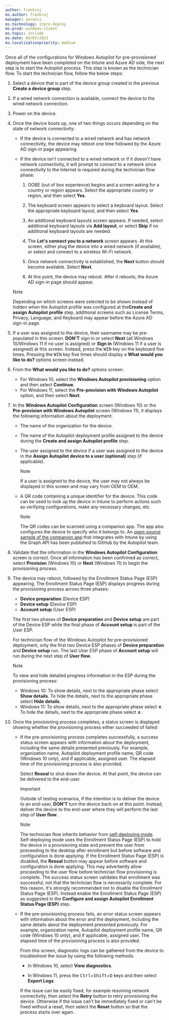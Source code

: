 ```yaml
---
author: frankroj
ms.author: frankroj
manager: aaroncz
ms.technology: itpro-deploy
ms.prod: windows-client
ms.topic: include
ms.date: 04/07/2023
ms.localizationpriority: medium
---
```


<!-- This file is shared by the following articles:

azure-ad-join-technician-flow.md
hybrid-azure-ad-join-technician-flow.md

Headings are driven by article context. -->

Once all of the configurations for Windows Autopilot for pre-provisioned deployment have been completed on the Intune and Azure AD side, the next step is to start the Autopilot process. This step is known as the technician flow. To start the technician flow, follow the below steps:

1. Select a device that is part of the device group created in the previous **Create a device group** step.

1. If a wired network connection is available, connect the device to the wired network connection.

1. Power on the device.

1. Once the device boots up, one of two things occurs depending on the state of network connectivity:

   - If the device is connected to a wired network and has network connectivity, the device may reboot one time followed by the Azure AD sign-in page appearing.

   - If the device isn't connected to a wired network or if it doesn't have network connectivity, it will prompt to connect to a network since connectivity to the Internet is required during the technician flow phase:

     1. OOBE (out of box experience) begins and a screen asking for a country or region appears. Select the appropriate country or region, and then select **Yes**.

     1. The keyboard screen appears to select a keyboard layout. Select the appropriate keyboard layout, and then select **Yes**.

     1. An additional keyboard layouts screen appears. If needed, select additional keyboard layouts via **Add layout**, or select **Skip** if no additional keyboard layouts are needed.

     1. The **Let's connect you to a network** screen appears. At this screen, either plug the device into a wired network (if available), or select and connect to a wireless Wi-Fi network.

     1. Once network connectivity is established, the **Next** button should become available. Select **Next**.

     1. At this point, the device may reboot. After it reboots, the Azure AD sign-in page should appear.

    > [!NOTE]
    >
    > Depending on which screens were selected to be shown instead of hidden when the Autopilot profile was configured at the**Create and assign Autopilot profile** step, additional screens such as License Terms, Privacy, Language, and Keyboard may appear before the Azure AD sign-in page.

2. If a user was assigned to the device, their username may be pre-populated in this screen. **DON'T** sign in or select **Next** (all Windows 10/Windows 11 if no user is assigned) or **Sign in** (Windows 11 if a user is assigned) at this screen. Instead, press the <kbd>WIN</kbd> key on the keyboard five times. Pressing the <kbd>WIN</kbd> key five times should display a **What would you like to do?** options screen instead.

3. From the **What would you like to do?** options screen:

   - For Windows 10, select the **Windows Autopilot provisioning** option and then select **Continue**.
   - For Windows 11, select the **Pre-provision with Windows Autopilot** option, and then select **Next**.

4. In the **Windows Autopilot Configuration** screen (Windows 10) or the **Pre-provision with Windows Autopilot** screen (Windows 11), it displays the following information about the deployment:

   - The name of the organization for the device.

   - The name of the Autopilot deployment profile assigned to the device during the **Create and assign Autopilot profile** step.

   - The user assigned to the device if a user was assigned to the device in the **Assign Autopilot device to a user (optional)** step (if applicable).

      > [!NOTE]
      >
      > If a user is assigned to the device, the user may not always be displayed in this screen and may vary from OEM to OEM.

   - A QR code containing a unique identifier for the device. This code can be used to look up the device in Intune to perform actions such as verifying configurations, make any necessary changes, etc.

      > [!NOTE]
      >
      > The QR codes can be scanned using a companion app. The app also configures the device to specify who it belongs to. An [open-source sample of the companion app](https://github.com/Microsoft/WindowsAutopilotCompanion) that integrates with Intune by using the Graph API has been published to GitHub by the Autopilot team.

5. Validate that the information in the **Windows Autopilot Configuration** screen is correct. Once all information has been confirmed as correct, select **Provision** (Windows 10) or **Next** (Windows 11) to begin the provisioning process.

6. The device may reboot, followed by the Enrollment Status Page (ESP) appearing. The Enrollment Status Page (ESP) displays progress during the provisioning process across three phases:

   - **Device preparation** (Device ESP)
   - **Device setup** (Device ESP)
   - **Account setup** (User ESP)

   The first two phases of **Device preparation** and **Device setup** are part of the Device ESP while the final phase of **Account setup** is part of the User ESP.

   For technician flow of the Windows Autopilot for pre-provisioned deployment, only the first two Device ESP phases of **Device preparation** and **Device setup** run. The last User ESP phase of **Account setup** will run during the next step of **User flow**.

   > [!NOTE]
   >
   > To view and hide detailed progress information in the ESP during the provisioning process:
   >
   > - Windows 10: To show details, next to the appropriate phase select **Show details**. To hide the details, next to the appropriate phase select **Hide details**.
   > - Windows 11: To show details, next to the appropriate phase select **∨**. To hide the details, next to the appropriate phase select **∧**.

7. Once the provisioning process completes, a status screen is displayed showing whether the provisioning process either succeeded of failed:

   - If the pre-provisioning process completes successfully, a success status screen appears with information about the deployment, including the same details presented previously. For example, organization name, Autopilot deployment profile name, QR code (Windows 10 only), and if applicable, assigned user. The elapsed time of the provisioning process is also provided.

      Select **Reseal** to shut down the device. At that point, the device can be delivered to the end-user.

      > [!IMPORTANT]
      >
      > Outside of testing scenarios, if the intention is to deliver the device to an end-user, **DON'T** turn the device back on at this point. Instead, deliver the device to the end-user where they will perform the last step of **User flow**.

      > [!NOTE]
      >
      > The technician flow inherits behavior from [self-deploying mode](../self-deploying/self-deploying-workflow.md). Self-deploying mode uses the Enrollment Status Page (ESP) to hold the device in a provisioning state and prevent the user from proceeding to the desktop after enrollment but before software and configuration is done applying. If the Enrollment Status Page (ESP) is disabled, the **Reseal** button may appear before software and configuration is done applying. This may advertently allow proceeding to the user flow before technician flow provisioning is complete. The success status screen validates that enrollment was successful, not that the technician flow is necessarily complete. For this reason, it's strongly recommended not to disable the Enrollment Status Page (ESP). Instead enable the Enrollment Status Page (ESP) as suggested in the **Configure and assign Autopilot Enrollment Status Page (ESP)** step.

   - If the pre-provisioning process fails, an error status screen appears with information about the error and the deployment, including the same details about the deployment presented previously.  For example, organization name, Autopilot deployment profile name, QR code (Windows 10 only), and if applicable, assigned user. The elapsed time of the provisioning process is also provided.

      From this screen, diagnostic logs can be gathered from the device to troubleshoot the issue by using the following methods:

     - In Windows 10, select **View diagnostics**.

     - In Windows 11, press the <kbd>Ctrl</kbd>+<kbd>Shift</kbd>+<kbd>D</kbd> keys and then select **Export Logs**.

      If the issue can be easily fixed, for example resolving network connectivity, then select the **Retry** button to retry provisioning the device. Otherwise if the issue can't be immediately fixed or can't be fixed without a reset, then select the **Reset** button so that the process starts over again.
